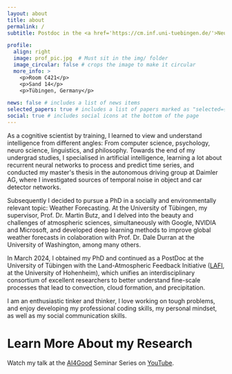 ```yaml
---
layout: about
title: about
permalink: /
subtitle: Postdoc in the <a href='https://cm.inf.uni-tuebingen.de/'>Neuro-Cognitive Modeling Group</a> at the University of Tübingen  # _Challenges are opportunities to grow_  #subtitle: <a href='#'>Affiliations</a>. Address. Contacts. Motto. Etc.

profile:
  align: right
  image: prof_pic.jpg  # Must sit in the img/ folder
  image_circular: false # crops the image to make it circular
  more_info: >
    <p>Room C421</p>
    <p>Sand 14</p>
    <p>Tübingen, Germany</p>

news: false # includes a list of news items
selected_papers: true # includes a list of papers marked as "selected={true}"
social: true # includes social icons at the bottom of the page
---
```


As a cognitive scientist by training, I learned to view and understand intelligence from different angles: From computer science, psychology, neuro science, linguistics, and philosophy. Towards the end of my undergrad studies, I specialised in artificial intelligence, learning a lot about recurrent neural networks to process and predict time series, and conducted my master's thesis in the autonomous driving group at Daimler AG, where I investigated sources of temporal noise in object and car detector networks.

Subsequently I decided to pursue a PhD in a socially and environmentally relevant topic: Weather Forecasting. At the University of Tübingen, my supervisor, Prof. Dr. Martin Butz, and I delved into the beauty and challenges of atmospheric sciences, simultaneously with Google, NVIDIA and Microsoft, and developed deep learning methods to improve global weather forecasts in colaboration with Prof. Dr. Dale Durran at the University of Washington, among many others.

In March 2024, I obtained my PhD and continued as a PostDoc at the University of Tübingen with the Land-Atmospheric Feedback Initiative ([LAFI](https://www.lafi-dfg.de/), at the University of Hohenheim), which unifies an interdisciplinary consortium of excellent researchers to better understand fine-scale processes that lead to convection, cloud formation, and precipitation.

I am an enthusiastic tinker and thinker, I love working on tough problems, and enjoy developing my professional coding skills, my personal mindset, as well as my social communication skills.

# Learn More About my Research

Watch my talk at the [AI4Good](https://aiforgood.itu.int/) Seminar Series on [YouTube](https://www.youtube.com/watch?v=RKJQYMnJV3M&list=PLQqkkIwS_4kXEEVm5T9IpRRUL5aqLoMqi&index=29).
